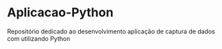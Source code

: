 # Aplicacao-Python
Repositório dedicado ao desenvolvimento aplicação de captura de dados com utilizando Python
